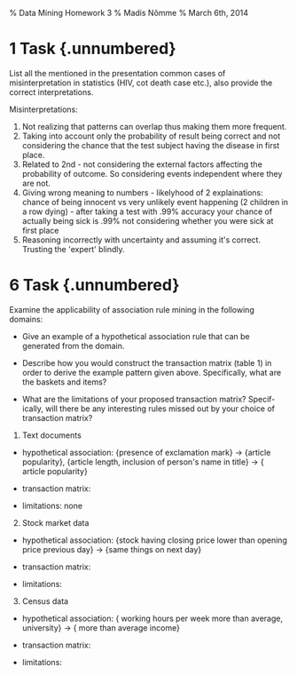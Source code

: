 % Data Mining Homework 3
% Madis Nõmme
% March 6th, 2014


# 1 Task {.unnumbered}

List all the mentioned in the presentation common cases of misinterpretation
in statistics (HIV, cot death case etc.), also provide the correct
interpretations.

Misinterpretations:

  1. Not realizing that patterns can overlap thus making them more frequent.
  2. Taking into account only the probability of result being correct and not
     considering the chance that the test subject having the disease in first
     place.
  3. Related to 2nd - not considering the external factors affecting the
     probability of outcome. So considering events independent where they are not.
  4. Giving wrong meaning to numbers
    - likelyhood of 2 explainations: chance of being innocent vs very unlikely
      event happening (2 children in a row dying)
    - after taking a test with .99% accuracy your chance of actually being
      sick is .99% not considering whether you were sick at first place
  5. Reasoning incorrectly with uncertainty and assuming it's correct.
     Trusting the 'expert' blindly.

# 6 Task {.unnumbered}

Examine the applicability of association rule mining in the following domains:

  - Give an example of a hypothetical association rule that can be generated from the domain.

  - Describe how you would construct the transaction matrix (table 1) in order to derive the example pattern given above. Specifically, what are the baskets and items?

  - What are the limitations of your proposed transaction matrix? Specif- ically, will there be any interesting rules missed out by your choice of transaction matrix?

1. Text documents

  - hypothetical association: {presence of exclamation mark} -> {article popularity}, {article length, inclusion of person's name in title} -> { article popularity}

  - transaction matrix:

  - limitations:
    none

2. Stock market data
  - hypothetical association:
    {stock having closing price lower than opening price previous day} -> {same things on next day}

  - transaction matrix:

  - limitations:

3. Census data
  - hypothetical association:
    { working hours per week more than average, university} -> { more than average income}

  - transaction matrix:
  - limitations:


